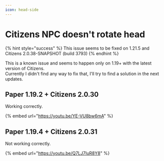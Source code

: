 ```yaml
---
icon: head-side
---
```


# Citizens NPC doesn't rotate head

{% hint style="success" %}
This issue seems to be fixed on 1.21.5 and Citizens 2.0.38-SNAPSHOT (build 3793)
{% endhint %}

This is a known issue and seems to happen only on 1.19+ with the latest version of Citizens.\
Currently I didn't find any way to fix that, I'll try to find a solution in the next updates.

## Paper 1.19.2 + Citizens 2.0.30

Working correctly.

{% embed url="https://youtu.be/YE-VU8bw6mA" %}

## Paper 1.19.4 + Citizens 2.0.31

Not working correctly.

{% embed url="https://youtu.be/Q7LJ7IuR8Y8" %}
